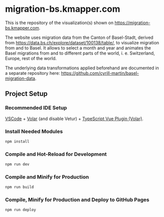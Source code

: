 # migration-bs.kmapper.com

This is the repository of the visualization(s) shown on https://migration-bs.kmapper.com.

The website uses migration data from the Canton of Basel-Stadt, derived from https://data.bs.ch/explore/dataset/100138/table/, to visualize migration from and to Basel.
It allows to select a month and year and animates the Basel migrations from and to different parts of the world, i. e. Switzerland, Europe, rest of the world.

The underlying data transformations applied beforehand are documented in a separate repository here: https://github.com/cyrill-martin/basel-migration-data.

## Project Setup

### Recommended IDE Setup

[VSCode](https://code.visualstudio.com/) + [Volar](https://marketplace.visualstudio.com/items?itemName=Vue.volar) (and disable Vetur) + [TypeScript Vue Plugin (Volar)](https://marketplace.visualstudio.com/items?itemName=Vue.vscode-typescript-vue-plugin).

### Install Needed Modules

```sh
npm install
```

### Compile and Hot-Reload for Development

```sh
npm run dev
```

### Compile and Minify for Production

```sh
npm run build
```

### Compile, Minify for Production and Deploy to GitHub Pages

```sh
npm run deploy
```
